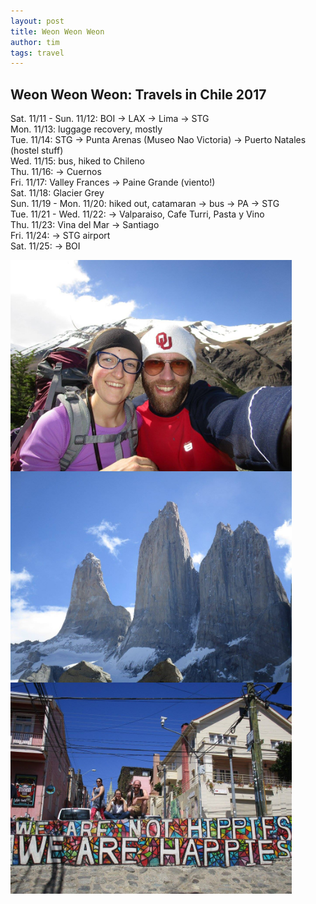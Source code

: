 ```yaml
---
layout: post
title: Weon Weon Weon
author: tim
tags: travel
---
```


Weon Weon Weon: Travels in Chile 2017
---

Sat. 11/11 - Sun. 11/12: BOI -> LAX -> Lima -> STG  
Mon. 11/13: luggage recovery, mostly  
Tue. 11/14: STG -> Punta Arenas (Museo Nao Victoria) -> Puerto Natales (hostel stuff)  
Wed. 11/15: bus, hiked to Chileno  
Thu. 11/16: -> Cuernos  
Fri. 11/17: Valley Frances -> Paine Grande (viento!)  
Sat. 11/18: Glacier Grey  
Sun. 11/19 - Mon. 11/20: hiked out, catamaran -> bus -> PA -> STG  
Tue. 11/21 - Wed. 11/22: -> Valparaiso, Cafe Turri, Pasta y Vino  
Thu. 11/23: Vina del Mar -> Santiago  
Fri. 11/24: -> STG airport  
Sat. 11/25: -> BOI  

<img align="center" src="/images/chile/selfie.jpg" width="450"/>   

<img align="center" src="/images/chile/torres.jpg" width="450"/>   

<img align="center" src="/images/chile/valpo_happies.jpg" width="450"/>   